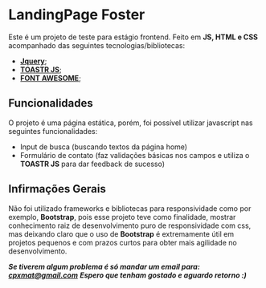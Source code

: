 # LandingPage Foster

Este é um projeto de teste para estágio frontend.
Feito em **JS, HTML e CSS** acompanhado das seguintes tecnologias/bibliotecas:

- **[Jquery](https://jquery.com/)**;
- **[TOASTR JS](https://github.com/CodeSeven/toastr)**;
- **[FONT AWESOME](https://fontawesome.com/v4.7.0/icons/)**;

## Funcionalidades

O projeto é uma página estática, porém, foi possível utilizar javascript nas seguintes funcionalidades:

- Input de busca (buscando textos da página home)
- Formulário de contato (faz validações básicas nos campos e utiliza o **TOASTR JS** para dar feedback de sucesso)

## Infirmações Gerais

Não foi utilizado frameworks e bibliotecas para responsividade como por exemplo, **Bootstrap**, pois esse projeto teve como finalidade, mostrar conhecimento raiz de desenvolvimento puro de responsividade com css, mas deixando claro que o uso de **Bootstrap** é extremamente útil em projetos pequenos e com prazos curtos para obter mais agilidade no desenvolvimento.

***Se tiverem algum problema é só mandar um email para: cpxmat@gmail.com***
***Espero que tenham gostado e aguardo retorno :)***

